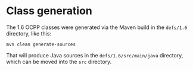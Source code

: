 # Class generation

The 1.6 OCPP classes were generated via the Maven build in the `defs/1.6` directory, like this:

	mvn clean generate-sources

That will produce Java sources in the `defs/1.6/src/main/java` directory, which can be moved into
the `src` directory.